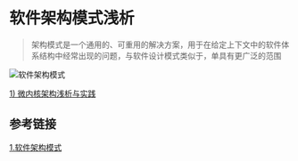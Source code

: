 # 软件架构模式浅析

> 架构模式是一个通用的、可重用的解决方案，用于在给定上下文中的软件体系结构中经常出现的问题，与软件设计模式类似于，单具有更广泛的范围  

![软件架构模式](https://upload-images.jianshu.io/upload_images/8757538-a1e0fcbd563b54b2.jpg?imageMogr2/auto-orient/strip|imageView2/2/w/926)

[1) 微内核架构浅析与实践](https://github.com/fengyongshe/distributed-system-basic/blob/master/docs/微内核架构浅析与实践.md)

## 参考链接

[1.软件架构模式](https://www.jianshu.com/p/3927bb97b044)